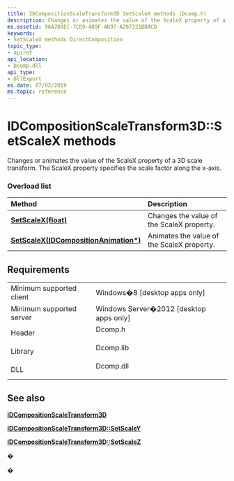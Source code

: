 ```yaml
---
title: IDCompositionScaleTransform3D SetScaleX methods (Dcomp.h)
description: Changes or animates the value of the ScaleX property of a 3D scale transform.
ms.assetid: 96A7B9EC-7CD9-489F-AB97-A297321BDACD
keywords:
- SetScaleX methods DirectComposition
topic_type:
- apiref
api_location:
- Dcomp.dll
api_type:
- DllExport
ms.date: 07/02/2019
ms.topic: reference
---
```


# IDCompositionScaleTransform3D::SetScaleX methods

Changes or animates the value of the ScaleX property of a 3D scale transform. The ScaleX property specifies the scale factor along the x-axis.

### Overload list



| Method                                                                                                        | Description                                           |
|:--------------------------------------------------------------------------------------------------------------|:------------------------------------------------------|
| [**SetScaleX(float)**](https://msdn.microsoft.com/library/Hh449014(v=VS.85).aspx)                                     | Changes the value of the ScaleX property.<br/>  |
| [**SetScaleX(IDCompositionAnimation\*)**](https://msdn.microsoft.com/library/Hh449016(v=VS.85).aspx) | Animates the value of the ScaleX property.<br/> |



## Requirements



|                                     |                                                                                      |
|-------------------------------------|--------------------------------------------------------------------------------------|
| Minimum supported client<br/> | Windows�8 \[desktop apps only\]<br/>                                           |
| Minimum supported server<br/> | Windows Server�2012 \[desktop apps only\]<br/>                                 |
| Header<br/>                   | <dl> <dt>Dcomp.h</dt> </dl>   |
| Library<br/>                  | <dl> <dt>Dcomp.lib</dt> </dl> |
| DLL<br/>                      | <dl> <dt>Dcomp.dll</dt> </dl> |



## See also

<dl> <dt>

[**IDCompositionScaleTransform3D**](https://msdn.microsoft.com/library/Hh448990(v=VS.85).aspx)
</dt> <dt>

[**IDCompositionScaleTransform3D::SetScaleY**](/windows/win32/api/dcomp/nf-dcomp-idcompositionscaletransform3d-setscaley(float))
</dt> <dt>

[**IDCompositionScaleTransform3D::SetScaleZ**](/windows/win32/api/dcomp/nf-dcomp-idcompositionscaletransform3d-setscalez(float))
</dt> </dl>

�

�





